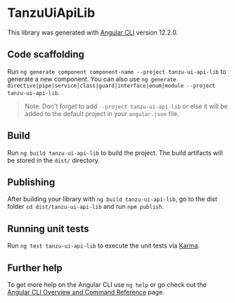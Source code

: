 # TanzuUiApiLib

This library was generated with [Angular CLI](https://github.com/angular/angular-cli) version 12.2.0.

## Code scaffolding

Run `ng generate component component-name --project tanzu-ui-api-lib` to generate a new component. You can also use `ng generate directive|pipe|service|class|guard|interface|enum|module --project tanzu-ui-api-lib`.
> Note: Don't forget to add `--project tanzu-ui-api-lib` or else it will be added to the default project in your `angular.json` file. 

## Build

Run `ng build tanzu-ui-api-lib` to build the project. The build artifacts will be stored in the `dist/` directory.

## Publishing

After building your library with `ng build tanzu-ui-api-lib`, go to the dist folder `cd dist/tanzu-ui-api-lib` and run `npm publish`.

## Running unit tests

Run `ng test tanzu-ui-api-lib` to execute the unit tests via [Karma](https://karma-runner.github.io).

## Further help

To get more help on the Angular CLI use `ng help` or go check out the [Angular CLI Overview and Command Reference](https://angular.io/cli) page.
